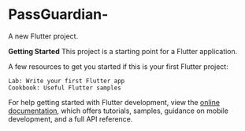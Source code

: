 # PassGuardian-
A new Flutter project.

**Getting Started**
This project is a starting point for a Flutter application.

A few resources to get you started if this is your first Flutter project:

	Lab: Write your first Flutter app
	Cookbook: Useful Flutter samples
For help getting started with Flutter development, view the [online documentation](https://docs.flutter.dev/), which offers tutorials, samples, guidance on mobile development, and a full API reference.
